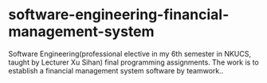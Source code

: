# software-engineering-financial-management-system
Software Engineering(professional elective in my 6th semester in NKUCS, taught by Lecturer Xu Sihan) final programming assignments. The work is to establish a financial management system software by teamwork.. 
